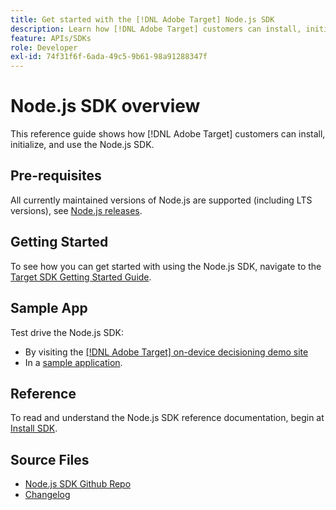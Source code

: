 ```yaml
---
title: Get started with the [!DNL Adobe Target] Node.js SDK
description: Learn how [!DNL Adobe Target] customers can install, initialize, and use the Node.js SDK.
feature: APIs/SDKs
role: Developer
exl-id: 74f31f6f-6ada-49c5-9b61-98a91288347f
---
```

# Node.js SDK overview

This reference guide shows how [!DNL Adobe Target] customers can install, initialize, and use the Node.js SDK.

## Pre-requisites

All currently maintained versions of Node.js are supported (including LTS versions), see [Node.js releases](https://en.wikipedia.org/wiki/Node.js#Releases).

## Getting Started

To see how you can get started with using the Node.js SDK, navigate to the [Target SDK Getting Started Guide](../sdk-guides/getting-started/getting-started.md).

## Sample App

Test drive the Node.js SDK:

* By visiting the [[!DNL Adobe Target] on-device decisioning demo site](https://github.com/adobe/on-device-decisioning-demo-site)
* In a [sample application](../sdk-guides/sample-apps/sample-apps.md).

## Reference

To read and understand the Node.js SDK reference documentation, begin at [Install SDK](install-sdk.md).

## Source Files

* [Node.js SDK Github Repo](https://github.com/adobe/target-nodejs-sdk)
* [Changelog](https://github.com/adobe/target-nodejs-sdk/blob/main/CHANGELOG.md)
​​
